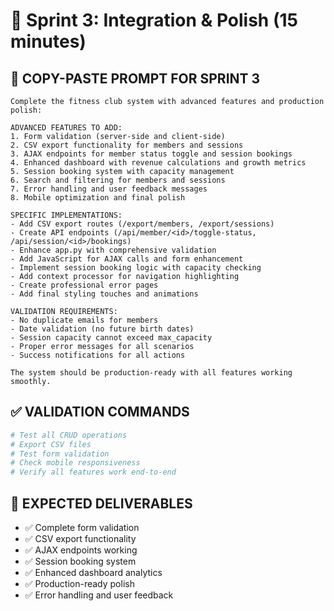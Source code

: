 # 🔧 Sprint 3: Integration & Polish (15 minutes)

## 🎯 **COPY-PASTE PROMPT FOR SPRINT 3**

```
Complete the fitness club system with advanced features and production polish:

ADVANCED FEATURES TO ADD:
1. Form validation (server-side and client-side)
2. CSV export functionality for members and sessions
3. AJAX endpoints for member status toggle and session bookings
4. Enhanced dashboard with revenue calculations and growth metrics
5. Session booking system with capacity management
6. Search and filtering for members and sessions
7. Error handling and user feedback messages
8. Mobile optimization and final polish

SPECIFIC IMPLEMENTATIONS:
- Add CSV export routes (/export/members, /export/sessions)
- Create API endpoints (/api/member/<id>/toggle-status, /api/session/<id>/bookings)
- Enhance app.py with comprehensive validation
- Add JavaScript for AJAX calls and form enhancement
- Implement session booking logic with capacity checking
- Add context processor for navigation highlighting
- Create professional error pages
- Add final styling touches and animations

VALIDATION REQUIREMENTS:
- No duplicate emails for members
- Date validation (no future birth dates)
- Session capacity cannot exceed max_capacity
- Proper error messages for all scenarios
- Success notifications for all actions

The system should be production-ready with all features working smoothly.
```

## ✅ **VALIDATION COMMANDS**

```bash
# Test all CRUD operations
# Export CSV files
# Test form validation
# Check mobile responsiveness
# Verify all features work end-to-end
```

## 🎯 **EXPECTED DELIVERABLES**

- ✅ Complete form validation
- ✅ CSV export functionality
- ✅ AJAX endpoints working
- ✅ Session booking system
- ✅ Enhanced dashboard analytics
- ✅ Production-ready polish
- ✅ Error handling and user feedback
